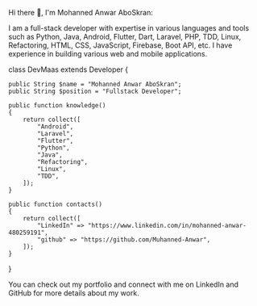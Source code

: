 Hi there 👋, I'm Mohanned Anwar AboSkran:

I am a full-stack developer with expertise in various languages and tools such as Python, Java, Android, Flutter, Dart, Laravel, PHP, TDD, Linux, Refactoring, HTML, CSS, JavaScript, Firebase, Boot API, etc. I have experience in building various web and mobile applications.


class DevMaas extends Developer
{
    
    public String $name = "Mohanned Anwar AboSkran";
    public String $position = "Fullstack Developer";

    public function knowledge()
    {
        return collect([
            "Android",
            "Laravel",
            "Flutter",
            "Python",
            "Java",
            "Refactoring",
            "Linux",
            "TDD",
        ]);
    }

    public function contacts()
    {
        return collect([
            "LinkedIn" => "https://www.linkedin.com/in/mohanned-anwar-480259191",
            "github" => "https://github.com/Muhanned-Anwar",
        ]);
    }
}

You can check out my portfolio and connect with me on LinkedIn and GitHub for more details about my work.
